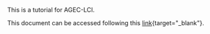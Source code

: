 This is a tutorial for AGEC-LCI.

This document can be accessed following this [link](https://iviveros.github.io/agec-lci-tutorial/){target="_blank"}.
